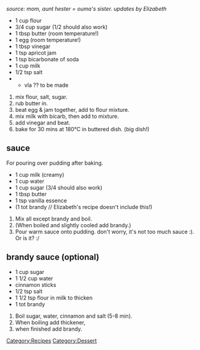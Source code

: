 *source: mom, aunt hester = ouma's sister. updates by Elizabeth*

-   1 cup flour
-   3/4 cup sugar (1/2 should also work)
-   1 tbsp butter (room temperature!)
-   1 egg (room temperature!)
-   1 tbsp vinegar
-   1 tsp apricot jam
-   1 tsp bicarbonate of soda
-   1 cup milk
-   1/2 tsp salt
-   + vla ?? to be made

1.  mix flour, salt, sugar.
2.  rub butter in.
3.  beat egg & jam together, add to flour mixture.
4.  mix milk with bicarb, then add to mixture.
5.  add vinegar and beat.
6.  bake for 30 mins at 180°C in buttered dish. (big dish!)

sauce
-----

For pouring over pudding after baking.

-   1 cup milk (creamy)
-   1 cup water
-   1 cup sugar (3/4 should also work)
-   1 tbsp butter
-   1 tsp vanilla essence
-   (1 tot brandy // Elizabeth's recipe doesn't include this!)

1.  Mix all except brandy and boil.
2.  (When boiled and slightly cooled add brandy.)
3.  Pour warm sauce onto pudding. don't worry, it's not too much sauce
    :). Or is it? :/

brandy sauce (optional)
-----------------------

-   1 cup sugar
-   1 1/2 cup water
-   cinnamon sticks
-   1/2 tsp salt
-   1 1/2 tsp flour in milk to thicken
-   1 tot brandy

1.  Boil sugar, water, cinnamon and salt (5-8 min).
2.  When boiling add thickener,
3.  when finished add brandy.

<Category:Recipes> <Category:Dessert>

